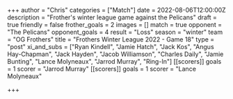 +++
author = "Chris"
categories = ["Match"]
date = 2022-08-06T12:00:00Z
description = "Frother's winter league game against the Pelicans"
draft = true
friendly = false
frother_goals = 2
images = []
match = true
opponent = "The Pelicans"
opponent_goals = 4
result = "Loss"
season = "winter"
team = "OG Frothers"
title = "Frothers Winter League 2022 - Game 18"
type = "post"
xi_and_subs = ["Ryan Kindell", "Jamie Hatch", "Jack Kos", "Angus Hay-Chapman", "Jack Hayden", "Jacob Williamson", "Charles Daily", "Jamie Bunting", "Lance Molyneaux", "Jarrod Murray", "Ring-In"]
[[scorers]]
goals = 1
scorer = "Jarrod Murray"
[[scorers]]
goals = 1
scorer = "Lance Molyneaux"

+++
